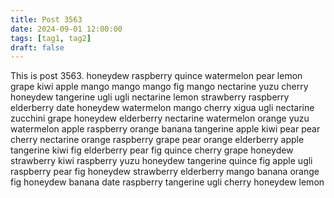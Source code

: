 ```yaml
---
title: Post 3563
date: 2024-09-01 12:00:00
tags: [tag1, tag2]
draft: false
---
```

This is post 3563.
honeydew
raspberry
quince
watermelon
pear
lemon
grape
kiwi
apple
mango
mango
mango
fig
mango
nectarine
yuzu
cherry
honeydew
tangerine
ugli
ugli
nectarine
lemon
strawberry
raspberry
elderberry
date
honeydew
watermelon
mango
cherry
xigua
ugli
nectarine
zucchini
grape
honeydew
elderberry
nectarine
watermelon
orange
yuzu
watermelon
apple
raspberry
orange
banana
tangerine
apple
kiwi
pear
pear
cherry
nectarine
orange
raspberry
grape
pear
orange
elderberry
apple
tangerine
kiwi
fig
elderberry
pear
fig
quince
cherry
grape
honeydew
strawberry
kiwi
raspberry
yuzu
honeydew
tangerine
quince
fig
apple
ugli
raspberry
pear
fig
honeydew
strawberry
elderberry
mango
banana
orange
fig
honeydew
banana
date
raspberry
tangerine
ugli
cherry
honeydew
lemon
